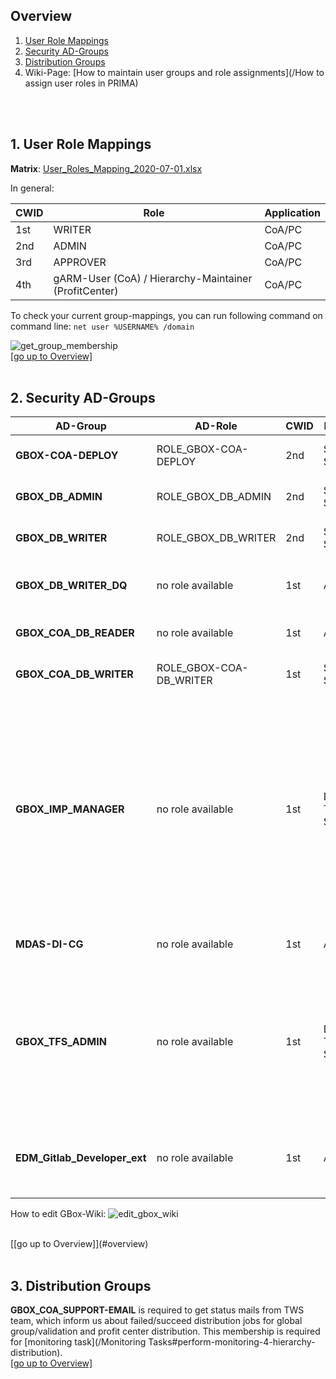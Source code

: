 ## Overview
1. [User Role Mappings](#1-user-role-mappings)
2. [Security AD-Groups](#2-security-ad-groups)
3. [Distribution Groups](#3-distribution-groups)
4. Wiki-Page: [How to maintain user groups and role assignments](/How to assign user roles in PRIMA)

<br>
<br>

## 1. User Role Mappings

**Matrix**:
[User_Roles_Mapping_2020-07-01.xlsx](uploads/b5c392f614397542cafc11bb9b5103c3/User_Roles_Mapping_2020-07-01.xlsx)

In general:

| **CWID** | **Role**  | **Application** |
| -------- | --------- | --------------- |
| 1st      | WRITER    | CoA/PC          | 
| 2nd      | ADMIN     | CoA/PC          | 
| 3rd      | APPROVER  | CoA/PC          | 
| 4th      | gARM-User (CoA) / Hierarchy-Maintainer (ProfitCenter)  | CoA/PC |


To check your current group-mappings, you can run following command on command line: `net user %USERNAME% /domain`

![get_group_membership](uploads/676bc78423f95c6666b45a651f88b316/get_group_membership.png)
<br>
[[go up to Overview]](#overview)
<br>
<br>

## 2. Security AD-Groups
| **AD-Group**                 | **AD-Role**              | **CWID** | **Members**        | **Description**         |  
| ---------------------------- | ------------------------ | -------- | ------------------ | ----------------------- |
| **GBOX-COA-DEPLOY**          | ROLE_GBOX-COA-DEPLOY     | 2nd      | SPOC + SUPPORT     | required to get access to 'BY0PWQ\wwwroot' folder on PROD-server. |
| **GBOX_DB_ADMIN**            | ROLE_GBOX_DB_ADMIN       | 2nd      | SPOC + SUPPORT     | required to get admin rights for GBOX databases MDRS |
| **GBOX_DB_WRITER**           | ROLE_GBOX_DB_WRITER      | 2nd      | SPOC + SUPPORT     | required to get writer rights for GBOX databases MDRS |
| **GBOX_DB_WRITER_DQ**        | no role available        | 1st      | ALL                | required to get writer rights for all GBOX databases MDRS_D, MDRS_Q, MDRS_20_X |
| **GBOX_COA_DB_READER**       | no role available        | 1st      | ALL                | required to get admin rights for GBOX databases MDRS_P |
| **GBOX_COA_DB_WRITER**       | ROLE_GBOX-COA-DB_WRITER  | 1st      | SPOC + SUPPORT     | required to get writer rights for GBOX databases MDRS_P |
| **GBOX_IMP_MANAGER**         | no role available        | 1st      | DRS-Team + SUPPORT | required for **GBox Cockpit** and **GBox Manager** deployment on: `\\BY8116\by-swp101019_by-gbox.bayer-ag.com`, `\\BY8116\by-swp101020_by-dbox.bayer-ag.com`, `\\BY8116\by-swp101021_by-qbox.bayer-ag.com`. As the group **GBOX_TFS_ADMIN** is also member of the **GBOX_IMP_MANAGER**, user will also get access to TFS-repository as well. |
| **MDAS-DI-CG**               | no role available        | 1st      | ALL                | required to maintain the GBox Wiki at http://go/gboxwiki |
| **GBOX_TFS_ADMIN**           | no role available        | 1st      | DRS-Team + SUPPORT | required to maintain TFS repository, which is used for GBOX Manager and GBOX Cockpit. To gain access to TFS repository for that user BBS needs to raise a requested via DRM4SDI (refer to: [Wiki-Page: System Access > TFS](https://by-gitlab.de.bayer.cnb/IMSMA/GBox/wikis/system%20access#tfs)). |
| **EDM_Gitlab_Developer_ext** | no role available        | 1st      | ALL                | required for accessing the 'new' [GitLab Repository](https://by-gitlab.de.bayer.cnb/edm/solutions/code/gbox). This can be done by a SPOC via a self service request in PRIMA. |

How to edit GBox-Wiki:
![edit_gbox_wiki](uploads/221dda7906665ea8c2207899dfa3516f/edit_gbox_wiki.png)

<br>
[[go up to Overview]](#overview)
<br>
<br>

## 3. Distribution Groups

**GBOX_COA_SUPPORT-EMAIL** is required to get status mails from TWS team, which inform us about failed/succeed distribution jobs for global group/validation and profit center distribution. This membership is required for [monitoring task](/Monitoring Tasks#perform-monitoring-4-hierarchy-distribution).
<br>
[[go up to Overview]](#overview)
<br>
<br>